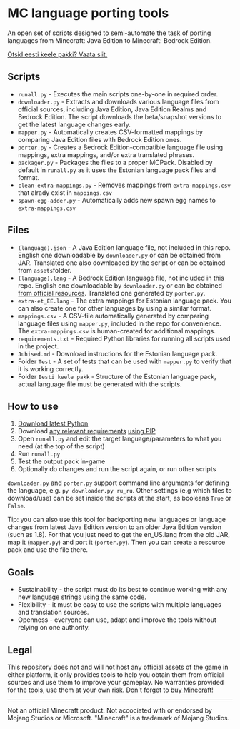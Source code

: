 # MC language porting tools

An open set of scripts designed to semi-automate the task of porting languages from Minecraft: Java Edition to Minecraft: Bedrock Edition.

[Otsid eesti keele pakki? Vaata siit.](/Juhised.md)

## Scripts

* `runall.py` - Executes the main scripts one-by-one in required order.
* `downloader.py` - Extracts and downloads various language files from official sources, including Java Edition, Java Edition Realms and Bedrock Edition. The script downloads the beta/snapshot versions to get the latest language changes early.
* `mapper.py` - Automatically creates CSV-formatted mappings by comparing Java Edition files with Bedrock Edition ones.
* `porter.py` - Creates a Bedrock Edition-compatible language file using mappings, extra mappings, and/or extra translated phrases.
* `packager.py` - Packages the files to a proper MCPack. Disabled by default in `runall.py` as it uses the Estonian language pack files and format.
* `clean-extra-mappings.py` - Removes mappings from `extra-mappings.csv` that alrady exist in `mappings.csv`
* `spawn-egg-adder.py` - Automatically adds new spawn egg names to `extra-mappings.csv`

## Files

* `(language).json` - A Java Edition language file, not included in this repo. English one downloadable by `downloader.py` or can be obtained from JAR. Translated one also downloaded by the script or can be obtained from `assets`folder.
* `(language).lang` - A Bedrock Edition language file, not included in this repo. English one downloadable by `downloader.py` or can be obtained [from official resources](https://aka.ms/MinecraftBetaResources). Translated one generated by `porter.py`.
* `extra-et_EE.lang` - The extra mappings for Estonian language pack. You can also create one for other languages by using a similar format.
* `mappings.csv` - A CSV-file automatically generated by comparing language files using `mapper.py`, included in the repo for convenience. The `extra-mappings.csv` is human-created for additional mappings.
* `requirements.txt` - Required Python libraries for running all scripts used in the project.
* `Juhised.md` - Download instructions for the Estonian language pack.
* Folder `Test` - A set of tests that can be used with `mapper.py` to verify that it is working correctly.
* Folder `Eesti keele pakk` - Structure of the Estonian language pack, actual language file must be generated with the scripts.

## How to use

1) [Download latest Python](https://www.python.org/downloads/)
2) Download [any relevant requirements](/requirements.txt) [using PIP](https://packaging.python.org/tutorials/installing-packages/#installing-from-pypi)
3) Open `runall.py` and edit the target language/parameters to what you need (at the top of the script)
4) Run `runall.py`
5) Test the output pack in-game
6) Optionally do changes and run the script again, or run other scripts

`downloader.py` and `porter.py` support command line arguments for defining the language, e.g. `py downloader.py ru_ru`. Other settings (e.g which files to download/use) can be set inside the scripts at the start, as booleans `True` or `False`.

Tip: you can also use this tool for backporting new languages or language changes from latest Java Edition version to an older Java Edition version (such as 1.8). For that you just need to get the en_US.lang from the old JAR, map it (`mapper.py`) and port it (`porter.py`). Then you can create a resource pack and use the file there.

## Goals

* Sustainability - the script must do its best to continue working with any new language strings using the same code.
* Flexibility - it must be easy to use the scripts with multiple languages and translation sources. 
* Openness - everyone can use, adapt and improve the tools without relying on one authority.

## Legal

This repository does not and will not host any official assets of the game in either platform, it only provides tools to help you obtain them from official sources and use them to improve your gameplay. No warranties provided for the tools, use them at your own risk. Don't forget to [buy Minecraft](https://minecraft.net)!

---

Not an official Minecraft product. Not accociated with or endorsed by Mojang Studios or Microsoft. "Minecraft" is a trademark of Mojang Studios.
